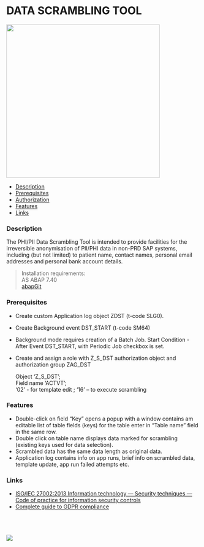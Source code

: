 
# DATA SCRAMBLING TOOL

<img src="https://github.com/Vlutsas/SAP_DST/blob/main/DST2.png"  width="400" />

* [Description](#Description)
* [Prerequisites](#Prerequisites)
* [Authorization](#Authorization)
* [Features](#Features)
* [Links](#Links)

### Description

The PHI/PII Data Scrambling Tool is intended to provide facilities for the irreversible anonymisation of PII/PHI data in non-PRD SAP systems, including (but not limited) to patient name, contact names, personal email addresses and personal bank account details.
> Installation requirements: <br>
> AS ABAP 7.40<br>
> <a href="https://docs.abapgit.org/">abapGit</a><br>

### Prerequisites

* Create custom Application log object ZDST (t-code SLG0).
* Create Background event DST_START (t-code SM64)
* Background mode requires creation of a Batch Job. Start Condition - After Event DST_START, with Periodic Job checkbox is set. 
* Create and assign a role with Z_S_DST authorization object and authorization group ZAG_DST

  Object  ‘Z_S_DST’;  
  Field name ‘ACTVT’;  
  ‘02’ - for template edit ; 
  ‘16’ – to execute scrambling

### Features

* Double-click on field “Key” opens a popup with a window contains am editable list of table fields (keys) for the table enter in “Table name” field in the same row. 
* Double click on table name displays data marked for scrambling (existing keys used for data selection).
* Scrambled data has the same data length as original data. 
* Application log contains info on app runs, brief info on scrambled data, template update, app run failed attempts etc.


### Links

* [ISO/IEC 27002:2013
Information technology — Security techniques — Code of practice for information security controls](https://www.iso.org/standard/54533.html)
* [Complete guide to GDPR compliance](https://gdpr.eu/)

<br>
<br>
<br>
<img src = "https://www.gehealthcare.com/-/jssmedia/6d5b64dcd4e44ad785909b3ab0d4b6c0.svg?la=en-US" >

